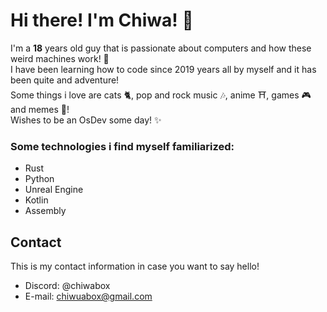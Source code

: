 # Hi there! I'm **Chiwa**! 💬

I'm a **18** years old guy that is passionate about computers and how these weird machines work! 🔌  
I have been learning how to code since 2019 years all by myself and it has been quite and adventure!  
Some things i love are cats 🐈, pop and rock music 🎶, anime ⛩️, games 🎮 and memes 🤣!  
Wishes to be an OsDev some day! ✨  

### Some technologies i find myself familiarized:
- Rust
- Python
- Unreal Engine
- Kotlin
- Assembly

## Contact
This is my contact information in case you want to say hello!
- Discord: @chiwabox
- E-mail: chiwuabox@gmail.com
